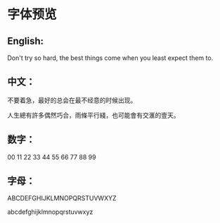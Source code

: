 # 字体预览

## English:

Don't try so hard, the best things come when you least expect them to.

## 中文：

不要着急，最好的总会在最不经意的时候出现。

人生總有許多偶然巧合，雨條平行綫，也可能會有交滙的壹天。

## 数字：

00 11 22 33 44 55 66 77 88 99

## 字母：

ABCDEFGHIJKLMNOPQRSTUVWXYZ

abcdefghijklmnopqrstuvwxyz
